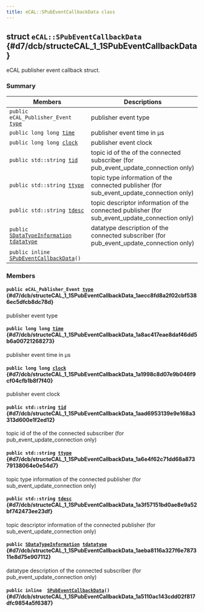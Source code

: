 ```yaml
---
title: eCAL::SPubEventCallbackData class
---
```


## struct `eCAL::SPubEventCallbackData` {#d7/dcb/structeCAL_1_1SPubEventCallbackData}

eCAL publisher event callback struct.

### Summary

 Members                        | Descriptions                                
--------------------------------|---------------------------------------------
`public eCAL_Publisher_Event `[`type`](#d7/dcb/structeCAL_1_1SPubEventCallbackData_1aecc8fd8a2f02cbf5386ec5dfcb8dc78d) | publisher event type
`public long long `[`time`](#d7/dcb/structeCAL_1_1SPubEventCallbackData_1a8ac417eae8daf46dd5b6a00721268273) | publisher event time in µs
`public long long `[`clock`](#d7/dcb/structeCAL_1_1SPubEventCallbackData_1a1998c8d07e9b046f9cf04cfb1b8f7f40) | publisher event clock
`public std::string `[`tid`](#d7/dcb/structeCAL_1_1SPubEventCallbackData_1aad6953139e9e168a3313d600e1f2ed12) | topic id of the of the connected subscriber (for pub_event_update_connection only)
`public std::string `[`ttype`](#d7/dcb/structeCAL_1_1SPubEventCallbackData_1a6e4f62c71dd68a87379138064e0e54d7) | topic type information of the connected publisher (for sub_event_update_connection only)
`public std::string `[`tdesc`](#d7/dcb/structeCAL_1_1SPubEventCallbackData_1a3f57151bd0ae8e9a52bf742473ee23df) | topic descriptor information of the connected publisher (for sub_event_update_connection only)
`public `[`SDataTypeInformation`](src/content/docs/doxygen/md/api-eCAL::SDataTypeInformation.md#d7/d0f/structeCAL_1_1SDataTypeInformation)` `[`tdatatype`](#d7/dcb/structeCAL_1_1SPubEventCallbackData_1aeba8116a327f6e787311e8d75e907112) | datatype description of the connected subscriber (for pub_event_update_connection only)
`public inline  `[`SPubEventCallbackData`](#d7/dcb/structeCAL_1_1SPubEventCallbackData_1a5110ac143cdd02f817dfc9854a5f6387)`()` | 

### Members

#### `public eCAL_Publisher_Event `[`type`](#d7/dcb/structeCAL_1_1SPubEventCallbackData_1aecc8fd8a2f02cbf5386ec5dfcb8dc78d) {#d7/dcb/structeCAL_1_1SPubEventCallbackData_1aecc8fd8a2f02cbf5386ec5dfcb8dc78d}

publisher event type

#### `public long long `[`time`](#d7/dcb/structeCAL_1_1SPubEventCallbackData_1a8ac417eae8daf46dd5b6a00721268273) {#d7/dcb/structeCAL_1_1SPubEventCallbackData_1a8ac417eae8daf46dd5b6a00721268273}

publisher event time in µs

#### `public long long `[`clock`](#d7/dcb/structeCAL_1_1SPubEventCallbackData_1a1998c8d07e9b046f9cf04cfb1b8f7f40) {#d7/dcb/structeCAL_1_1SPubEventCallbackData_1a1998c8d07e9b046f9cf04cfb1b8f7f40}

publisher event clock

#### `public std::string `[`tid`](#d7/dcb/structeCAL_1_1SPubEventCallbackData_1aad6953139e9e168a3313d600e1f2ed12) {#d7/dcb/structeCAL_1_1SPubEventCallbackData_1aad6953139e9e168a3313d600e1f2ed12}

topic id of the of the connected subscriber (for pub_event_update_connection only)

#### `public std::string `[`ttype`](#d7/dcb/structeCAL_1_1SPubEventCallbackData_1a6e4f62c71dd68a87379138064e0e54d7) {#d7/dcb/structeCAL_1_1SPubEventCallbackData_1a6e4f62c71dd68a87379138064e0e54d7}

topic type information of the connected publisher (for sub_event_update_connection only)

#### `public std::string `[`tdesc`](#d7/dcb/structeCAL_1_1SPubEventCallbackData_1a3f57151bd0ae8e9a52bf742473ee23df) {#d7/dcb/structeCAL_1_1SPubEventCallbackData_1a3f57151bd0ae8e9a52bf742473ee23df}

topic descriptor information of the connected publisher (for sub_event_update_connection only)

#### `public `[`SDataTypeInformation`](src/content/docs/doxygen/md/api-eCAL::SDataTypeInformation.md#d7/d0f/structeCAL_1_1SDataTypeInformation)` `[`tdatatype`](#d7/dcb/structeCAL_1_1SPubEventCallbackData_1aeba8116a327f6e787311e8d75e907112) {#d7/dcb/structeCAL_1_1SPubEventCallbackData_1aeba8116a327f6e787311e8d75e907112}

datatype description of the connected subscriber (for pub_event_update_connection only)

#### `public inline  `[`SPubEventCallbackData`](#d7/dcb/structeCAL_1_1SPubEventCallbackData_1a5110ac143cdd02f817dfc9854a5f6387)`()` {#d7/dcb/structeCAL_1_1SPubEventCallbackData_1a5110ac143cdd02f817dfc9854a5f6387}

